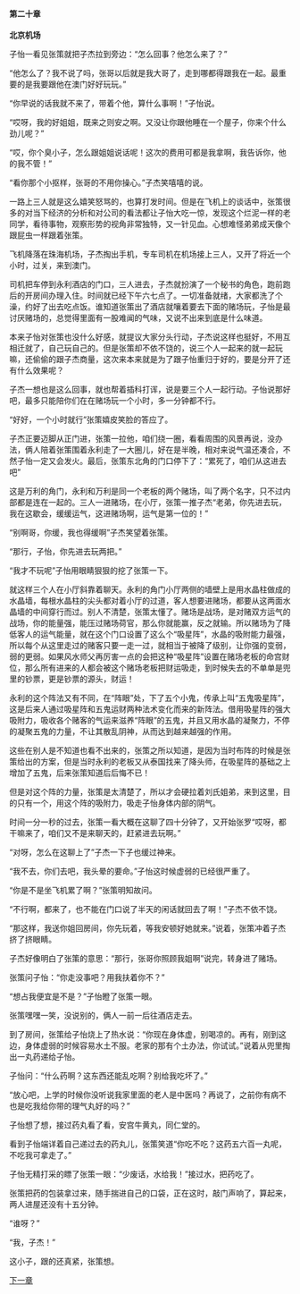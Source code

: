 #### 第二十章
**北京机场**

子怡一看见张策就把子杰拉到旁边：“怎么回事？他怎么来了？”

“他怎么了？我不说了吗，张哥以后就是我大哥了，走到哪都得跟我在一起。最重要的是我要跟他在澳门好好玩玩。”

“你早说的话我就不来了，带着个他，算什么事啊！”子怡说。

“哎呀，我的好姐姐，既来之则安之啊。又没让你跟他睡在一个屋子，你来个什么劲儿呢？”

“哎，你个臭小子，怎么跟姐姐说话呢！这次的费用可都是我拿啊，我告诉你，他的我不管！”

“看你那个小抠样，张哥的不用你操心。”子杰笑嘻嘻的说。

一路上三人就是这么嬉笑怒骂的，也算打发时间。但是在飞机上的谈话中，张策很多的对当下经济的分析和对公司的看法都让子怡大吃一惊，发现这个烂泥一样的老同学，看待事物，观察形势的视角非常独特，又一针见血。心想难怪弟弟成天像个跟屁虫一样跟着张策。

飞机降落在珠海机场，子杰掏出手机，专车司机在机场接上三人，又开了将近一个小时，过关，来到澳门。

司机把车停到永利酒店的门口，三人进去，子杰就扮演了一个秘书的角色，跑前跑后的开房间办理入住。时间就已经下午六七点了。一切准备就绪，大家都洗了个澡，约好了出去吃点饭。谁知道张策出了酒店就嚷着要去下面的赌场玩，子怡是最讨厌赌场的，总觉得里面有一股难闻的气味，又说不出来到底是什么味道。

本来子怡对张策也没什么好感，就提议大家分头行动，子杰说这样也挺好，不用互相迁就了，自己玩自己的。但是张策却不依不饶的，说三个人一起来的就一起玩嘛，还偷偷的跟子杰商量，这次来本来就是为了跟子怡重归于好的，要是分开了还有什么效果呢？

子杰一想也是这么回事，就也帮着插科打诨，说是要三个人一起行动。子怡说那好吧，最多只能陪你们在在赌场玩一个小时，多一分钟都不行。

“好好，一个小时就行”张策嬉皮笑脸的答应了。

子杰正要迈脚从正门进，张策一拉他，咱们绕一圈，看看周围的风景再说，没办法，俩人陪着张策围着永利走了一大圈儿，好在是半晚，相对来说气温还凑合，不然子怡一定又会发火。最后，张策东北角的门口停下了：“累死了，咱们从这进去吧”

这是万利的角门，永利和万利是同一个老板的两个赌场，叫了两个名字，只不过内部都是连在一起的。三人一进赌场，在小厅，张策一推子杰“老弟，你先进去玩，我在这歇会，缓缓运气，这进赌场啊，运气是第一位的！”

“别啊哥，你缓，我也得缓啊”子杰笑望着张策。

“那行，子怡，你先进去玩两把。”

“我才不玩呢”子怡用眼睛狠狠的挖了张策一下。

就这样三个人在小厅斜靠着聊天。永利的角门小厅两侧的墙壁上是用水晶柱做成的水晶墙，每根水晶柱的尖头都对着小厅的过道，客人想要进赌场，都要从这两面水晶墙的中间穿行而过。别人不清楚，张策太懂了。赌场是战场，是对赌双方运气的战场，你的能量强，能压过赌场荷官，那么你就能赢，反之就输。所以赌场为了降低客人的运气能量，就在这个门口设置了这么个“吸星阵”，水晶的吸附能力最强，所以每个从这里走过的赌客只要一走一过，就相当于被降了级别，让你强的变弱，弱的更弱。如果风水师父再厉害一点的会把这种“吸星阵”设置在赌场老板的命宫财位，那么所有进来的人都会被这个赌场老板把财运吸走，到时候失去的不单单是兜里的钞票，更是钞票的源头，财运！

永利的这个阵法又有不同，在“阵眼”处，下了五个小鬼，传承上叫“五鬼吸星阵”，这是后来人通过吸星阵和五鬼运财两种法术变化而来的新阵法。借用吸星阵的强大吸附力，吸收各个赌客的气运来滋养“阵眼”的五鬼，并且又用水晶的凝聚力，不停的凝聚五鬼的力量，不让其散乱阴神，从而达到越来越强的作用。

这些在别人是不知道也看不出来的，张策之所以知道，是因为当时布阵的时候是张策给出的方案，但是当时永利的老板又从泰国找来了降头师，在吸星阵的基础之上增加了五鬼，后来张策知道后后悔不已！

但是对这个阵的力量，张策是太清楚了，所以才会硬拉着刘氏姐弟，来到这里，目的只有一个，用这个阵的吸附力，吸走子怡身体内部的阴气。

时间一分一秒的过去，张策一看大概在这聊了四十分钟了，又开始张罗“哎呀，都干嘛来了，咱们又不是来聊天的，赶紧进去玩啊。”

“对呀，怎么在这聊上了”子杰一下子也缓过神来。

“我不去，你们去吧，我头晕的要命。”子怡这时候虚弱的已经很严重了。

“你是不是坐飞机累了啊？”张策明知故问。

“不行啊，都来了，也不能在门口说了半天的闲话就回去了啊！”子杰不依不饶。

“那这样，我送你姐回房间，你先玩着，等我安顿好她就来。”说着，张策冲着子杰挤了挤眼睛。

子杰好像明白了张策的意思：“那行，张哥你照顾我姐啊”说完，转身进了赌场。

张策问子怡：“你走没事吧？用我扶着你不？”

“想占我便宜是不是？”子怡瞪了张策一眼。

张策嘿嘿一笑，没说别的，俩人一前一后往酒店走去。

到了房间，张策给子怡烧上了热水说：“你现在身体虚，别喝凉的。再有，刚到这边，身体虚弱的时候容易水土不服。老家的那有个土办法，你试试。”说着从兜里掏出一丸药递给子怡。

子怡问：“什么药啊？这东西还能乱吃啊？别给我吃坏了。”

“放心吧，上学的时候你没听说我家里面的老人是中医吗？再说了，之前你有病不也是吃我给你带的理气丸好的吗？”

子怡想了想，接过药丸看了看，安宫牛黄丸，同仁堂的。

看到子怡端详着自己递过去的药丸儿，张策笑道“你吃不吃？这药五六百一丸呢，不吃我可拿走了。”

子怡无精打采的瞟了张策一眼：“少废话，水给我！”接过水，把药吃了。

张策把药的包装拿过来，随手揣进自己的口袋，正在这时，敲门声响了，算起来，两人进屋还没有十五分钟。

“谁呀？”

“我，子杰！”

这小子，跟的还真紧，张策想。

[下一章]()
